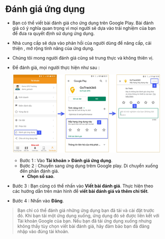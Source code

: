 # Đánh giá ứng dụng

- Bạn có thể viết bài đánh giá cho ứng dụng trên Google Play. Bài đánh giá có ý nghĩa quan trọng vì mọi người sẽ dựa vào trải nghiệm của bạn để đưa ra quyết định sử dụng ứng dụng. 
- Nhà cung cấp sẽ dựa vào phản hồi của người dùng để nâng cấp, cải thiện , mở rộng tính năng  của ứng dụng. 
- Chúng tôi mong người đánh giá cũng sẽ trung thực và không thiên vị.
- Để đánh giá, mọi người thực hiện như sau :
  
  <span style="display:block;text-align:left">![Interface Web](/docs/assets/images/web-interface/app-gotrack365/app-reviews.jpg) 
  
  - Bước 1 : Vào **Tài khoản > Đánh giá ứng dụng**.
  - Bước 2 : Chuyển sang ứng dụng trêm Google play. Di chuyển xuống đến phần đánh giá. 
    - **Chọn số sao**. 
- Bước 3 :  Bạn cũng có thể nhấn vào **Viết bài đánh giá**. Thực hiện theo các hướng dẫn trên màn hình để **viết bài đánh giá và thêm chi tiết**. 
- Bước 4 : Nhấn vào **Đăng**.
>  Bạn chỉ có thể đánh giá những ứng dụng bạn đã tải và cài đặt trước đó. Khi bạn tải một ứng dụng xuống, ứng dụng đó sẽ được liên kết với Tài khoản Google của bạn. Nếu bạn đã tải ứng dụng xuống nhưng không thấy tùy chọn viết bài đánh giá, hãy đảm bảo bạn đã đăng nhập vào đúng tài khoản. 
